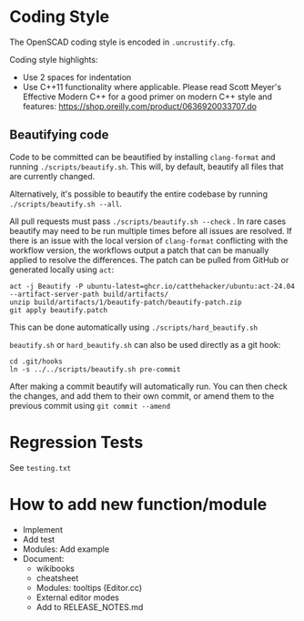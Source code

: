 # Coding Style

The OpenSCAD coding style is encoded in `.uncrustify.cfg`.

Coding style highlights:

* Use 2 spaces for indentation
* Use C++11 functionality where applicable. Please read Scott Meyer's Effective Modern C++ for a good primer on modern C++ style and features: https://shop.oreilly.com/product/0636920033707.do

## Beautifying code

Code to be committed can be beautified by installing `clang-format` and running
`./scripts/beautify.sh`. This will, by default, beautify all files that
are currently changed.

Alternatively, it's possible to beautify the entire codebase by running `./scripts/beautify.sh --all`.

All pull requests must pass `./scripts/beautify.sh --check` . In rare cases beautify may need to be run multiple times before all issues are resolved. If there is an issue with the local version of `clang-format` conflicting with the workflow version, the workflows output a patch that can be manually applied to resolve the differences. The patch can be pulled from GitHub or generated locally using `act`:

    act -j Beautify -P ubuntu-latest=ghcr.io/catthehacker/ubuntu:act-24.04 --artifact-server-path build/artifacts/
    unzip build/artifacts/1/beautify-patch/beautify-patch.zip
    git apply beautify.patch

This can be done automatically using `./scripts/hard_beautify.sh`

`beautify.sh` or `hard_beautify.sh` can also be used directly as a git hook:

    cd .git/hooks
    ln -s ../../scripts/beautify.sh pre-commit

After making a commit beautify will automatically run. You can then check the changes, and add them to their own commit, or amend them to the previous commit using `git commit --amend`

# Regression Tests

See `testing.txt`

# How to add new function/module

* Implement
* Add test
* Modules: Add example
* Document:
   * wikibooks
   * cheatsheet
   * Modules: tooltips (Editor.cc)
   * External editor modes
   * Add to RELEASE_NOTES.md

